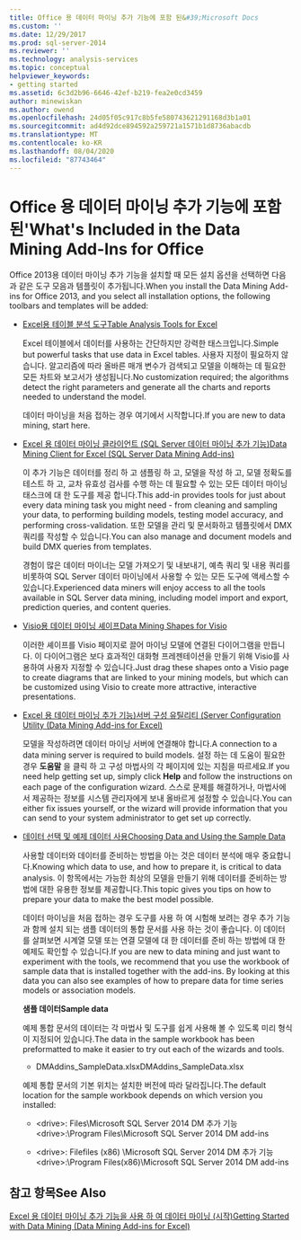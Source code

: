 ```yaml
---
title: Office 용 데이터 마이닝 추가 기능에 포함 된&#39;Microsoft Docs
ms.custom: ''
ms.date: 12/29/2017
ms.prod: sql-server-2014
ms.reviewer: ''
ms.technology: analysis-services
ms.topic: conceptual
helpviewer_keywords:
- getting started
ms.assetid: 6c3d2b96-6646-42ef-b219-fea2e0cd3459
author: minewiskan
ms.author: owend
ms.openlocfilehash: 24d05f05c917c8b5fe580743621291168d3b1a01
ms.sourcegitcommit: ad4d92dce894592a259721a1571b1d8736abacdb
ms.translationtype: MT
ms.contentlocale: ko-KR
ms.lasthandoff: 08/04/2020
ms.locfileid: "87743464"
---
```

# <a name="what39s-included-in-the-data-mining-add-ins-for-office"></a><span data-ttu-id="9e5f3-102">Office 용 데이터 마이닝 추가 기능에 포함 된&#39;</span><span class="sxs-lookup"><span data-stu-id="9e5f3-102">What&#39;s Included in the Data Mining Add-Ins for Office</span></span>
  <span data-ttu-id="9e5f3-103">Office 2013용 데이터 마이닝 추가 기능을 설치할 때 모든 설치 옵션을 선택하면 다음과 같은 도구 모음과 템플릿이 추가됩니다.</span><span class="sxs-lookup"><span data-stu-id="9e5f3-103">When you install the Data Mining Add-ins for Office 2013, and you select all installation options, the following toolbars and templates will be added:</span></span>  
  
-   [<span data-ttu-id="9e5f3-104">Excel용 테이블 분석 도구</span><span class="sxs-lookup"><span data-stu-id="9e5f3-104">Table Analysis Tools for Excel</span></span>](table-analysis-tools-for-excel.md)  
  
     <span data-ttu-id="9e5f3-105">Excel 테이블에서 데이터를 사용하는 간단하지만 강력한 태스크입니다.</span><span class="sxs-lookup"><span data-stu-id="9e5f3-105">Simple but powerful tasks that use data in Excel tables.</span></span> <span data-ttu-id="9e5f3-106">사용자 지정이 필요하지 않습니다. 알고리즘에 따라 올바른 매개 변수가 검색되고 모델을 이해하는 데 필요한 모든 차트와 보고서가 생성됩니다.</span><span class="sxs-lookup"><span data-stu-id="9e5f3-106">No customization required; the algorithms detect the right parameters and generate all the charts and reports needed to understand the model.</span></span>  
  
     <span data-ttu-id="9e5f3-107">데이터 마이닝을 처음 접하는 경우 여기에서 시작합니다.</span><span class="sxs-lookup"><span data-stu-id="9e5f3-107">If you are new to data mining, start here.</span></span>  
  
-   [<span data-ttu-id="9e5f3-108">Excel 용 데이터 마이닝 클라이언트 &#40;SQL Server 데이터 마이닝 추가 기능&#41;</span><span class="sxs-lookup"><span data-stu-id="9e5f3-108">Data Mining Client for Excel &#40;SQL Server Data Mining Add-ins&#41;</span></span>](data-mining-client-for-excel-sql-server-data-mining-add-ins.md)  
  
     <span data-ttu-id="9e5f3-109">이 추가 기능은 데이터를 정리 하 고 샘플링 하 고, 모델을 작성 하 고, 모델 정확도를 테스트 하 고, 교차 유효성 검사를 수행 하는 데 필요할 수 있는 모든 데이터 마이닝 태스크에 대 한 도구를 제공 합니다.</span><span class="sxs-lookup"><span data-stu-id="9e5f3-109">This add-in provides tools for just about every data mining task you might need - from cleaning and sampling your data, to performing building models, testing model accuracy, and performing cross-validation.</span></span> <span data-ttu-id="9e5f3-110">또한 모델을 관리 및 문서화하고 템플릿에서 DMX 쿼리를 작성할 수 있습니다.</span><span class="sxs-lookup"><span data-stu-id="9e5f3-110">You can also manage and document models and build DMX queries from templates.</span></span>  
  
     <span data-ttu-id="9e5f3-111">경험이 많은 데이터 마이너는 모델 가져오기 및 내보내기, 예측 쿼리 및 내용 쿼리를 비롯하여 SQL Server 데이터 마이닝에서 사용할 수 있는 모든 도구에 액세스할 수 있습니다.</span><span class="sxs-lookup"><span data-stu-id="9e5f3-111">Experienced data miners will enjoy access to all the tools available in SQL Server data mining, including model import and export, prediction queries, and content queries.</span></span>  
  
-   [<span data-ttu-id="9e5f3-112">Visio용 데이터 마이닝 셰이프</span><span class="sxs-lookup"><span data-stu-id="9e5f3-112">Data Mining Shapes for Visio</span></span>](data-mining-shapes-for-visio.md)  
  
     <span data-ttu-id="9e5f3-113">이러한 셰이프를 Visio 페이지로 끌어 마이닝 모델에 연결된 다이어그램을 만듭니다. 이 다이어그램은 보다 효과적인 대화형 프레젠테이션을 만들기 위해 Visio를 사용하여 사용자 지정할 수 있습니다.</span><span class="sxs-lookup"><span data-stu-id="9e5f3-113">Just drag these shapes onto a Visio page to create diagrams that are linked to your mining models, but which can be customized using Visio to create more attractive, interactive presentations.</span></span>  
  
-   [<span data-ttu-id="9e5f3-114">Excel 용 데이터 마이닝 추가 기능&#41;서버 구성 유틸리티 &#40;</span><span class="sxs-lookup"><span data-stu-id="9e5f3-114">Server Configuration Utility &#40;Data Mining Add-ins for Excel&#41;</span></span>](server-configuration-utility-data-mining-add-ins-for-excel.md)  
  
     <span data-ttu-id="9e5f3-115">모델을 작성하려면 데이터 마이닝 서버에 연결해야 합니다.</span><span class="sxs-lookup"><span data-stu-id="9e5f3-115">A connection to a data mining server is required to build models.</span></span> <span data-ttu-id="9e5f3-116">설정 하는 데 도움이 필요한 경우 **도움말** 을 클릭 하 고 구성 마법사의 각 페이지에 있는 지침을 따르세요.</span><span class="sxs-lookup"><span data-stu-id="9e5f3-116">If you need help getting set up, simply click **Help** and follow the instructions on each page of the configuration wizard.</span></span> <span data-ttu-id="9e5f3-117">스스로 문제를 해결하거나, 마법사에서 제공하는 정보를 시스템 관리자에게 보내 올바르게 설정할 수 있습니다.</span><span class="sxs-lookup"><span data-stu-id="9e5f3-117">You can either fix issues yourself, or the wizard will provide information that you can send to your system administrator to get set up correctly.</span></span>  
  
-   [<span data-ttu-id="9e5f3-118">데이터 선택 및 예제 데이터 사용</span><span class="sxs-lookup"><span data-stu-id="9e5f3-118">Choosing Data and Using the Sample Data</span></span>](choosing-data-for-data-mining.md)  
  
     <span data-ttu-id="9e5f3-119">사용할 데이터와 데이터를 준비하는 방법을 아는 것은 데이터 분석에 매우 중요합니다.</span><span class="sxs-lookup"><span data-stu-id="9e5f3-119">Knowing which data to use, and how to prepare it, is critical to data analysis.</span></span> <span data-ttu-id="9e5f3-120">이 항목에서는 가능한 최상의 모델을 만들기 위해 데이터를 준비하는 방법에 대한 유용한 정보를 제공합니다.</span><span class="sxs-lookup"><span data-stu-id="9e5f3-120">This topic gives you tips on how to prepare your data to make the best model possible.</span></span>  
  
     <span data-ttu-id="9e5f3-121">데이터 마이닝을 처음 접하는 경우 도구를 사용 하 여 시험해 보려는 경우 추가 기능과 함께 설치 되는 샘플 데이터의 통합 문서를 사용 하는 것이 좋습니다. 이 데이터를 살펴보면 시계열 모델 또는 연결 모델에 대 한 데이터를 준비 하는 방법에 대 한 예제도 확인할 수 있습니다.</span><span class="sxs-lookup"><span data-stu-id="9e5f3-121">If you are new to data mining and just want to experiment with the tools, we recommend that you use the workbook of sample data that is installed together with the add-ins. By looking at this data you can also see examples of how to prepare data for time series models or association models.</span></span>  
  
     <span data-ttu-id="9e5f3-122">**샘플 데이터**</span><span class="sxs-lookup"><span data-stu-id="9e5f3-122">**Sample data**</span></span>  
  
     <span data-ttu-id="9e5f3-123">예제 통합 문서의 데이터는 각 마법사 및 도구를 쉽게 사용해 볼 수 있도록 미리 형식이 지정되어 있습니다.</span><span class="sxs-lookup"><span data-stu-id="9e5f3-123">The data in the sample workbook has been preformatted to make it easier to try out each of the wizards and tools.</span></span>  
  
    -   <span data-ttu-id="9e5f3-124">DMAddins_SampleData.xlsx</span><span class="sxs-lookup"><span data-stu-id="9e5f3-124">DMAddins_SampleData.xlsx</span></span>  
  
     <span data-ttu-id="9e5f3-125">예제 통합 문서의 기본 위치는 설치한 버전에 따라 달라집니다.</span><span class="sxs-lookup"><span data-stu-id="9e5f3-125">The default location for the sample workbook depends on which version you installed:</span></span>  
  
    -   <span data-ttu-id="9e5f3-126">\<drive>: Files\Microsoft SQL Server 2014 DM 추가 기능</span><span class="sxs-lookup"><span data-stu-id="9e5f3-126">\<drive>:\Program Files\Microsoft SQL Server 2014 DM add-ins</span></span>  
  
    -   <span data-ttu-id="9e5f3-127">\<drive>: Filefiles (x86) \Microsoft SQL Server 2014 DM 추가 기능</span><span class="sxs-lookup"><span data-stu-id="9e5f3-127">\<drive>:\Program Files(x86)\Microsoft SQL Server 2014 DM add-ins</span></span>  
  
## <a name="see-also"></a><span data-ttu-id="9e5f3-128">참고 항목</span><span class="sxs-lookup"><span data-stu-id="9e5f3-128">See Also</span></span>  
 [<span data-ttu-id="9e5f3-129">Excel 용 데이터 마이닝 추가 기능을 사용 하 여 데이터 마이닝 &#40;시작&#41;</span><span class="sxs-lookup"><span data-stu-id="9e5f3-129">Getting Started with Data Mining &#40;Data Mining Add-ins for Excel&#41;</span></span>](getting-started-with-data-mining-data-mining-add-ins-for-excel.md)  
  
  
